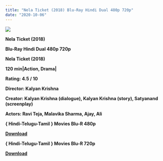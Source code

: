```yaml
---
title: "Nela Ticket (2018) Blu-Ray Hindi Dual 480p 720p"
date: "2020-10-06"
---
```


[**![](https://1.bp.blogspot.com/-OjuoBMfkaKY/XuyxXYQsP9I/AAAAAAAADdk/yZgfu_Jlq1gVrGrTpxVD6Mzw18OgcCy1gCLcBGAsYHQ/s1600/neljikm.jpg)**](https://1.bp.blogspot.com/-OjuoBMfkaKY/XuyxXYQsP9I/AAAAAAAADdk/yZgfu_Jlq1gVrGrTpxVD6Mzw18OgcCy1gCLcBGAsYHQ/s1600/neljikm.jpg)

 **Nela Ticket (2018)**

**Blu-Ray Hindi Dual 480p 720p**

**Nela Ticket (2018)**

**120 min|Action, Drama|**

**Rating: 4.5 / 10**

**Director: Kalyan Krishna**

**Creator: Kalyan Krishna (dialogue), Kalyan Krishna (story), Satyanand (screenplay)**

**Actors: Ravi Teja, Malavika Sharma, Ajay, Ali**

**{ Hindi-Telugu-Tamil } Movies Blu-R 480p**

[**Download**](https://myglinks.xyz/6151)

**{ Hindi-Telugu-Tamil } Movies Blu-R 720p**

[**Download**](https://myglinks.xyz/6152)

